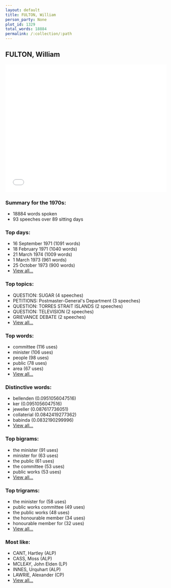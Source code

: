 ```yaml
---
layout: default
title: FULTON, William
person_party: None
plot_id: 1329
total_words: 18884
permalink: /:collection/:path
---
```


## FULTON, William

<iframe width="100%" height="400" frameborder="0" scrolling="no" src="//plot.ly/~wragge/1329.embed"></iframe>


### Summary for the 1970s:

* 18884 words spoken
* 93 speeches over 89 sitting days


### Top days:

* 16 September 1971 (1091 words)
* 18 February 1971 (1040 words)
* 21 March 1974 (1009 words)
* 1 March 1973 (961 words)
* 25 October 1973 (900 words)
* [View all...](days/)


### Top topics:

* QUESTION: SUGAR (4 speeches)
* PETITIONS: Postmaster-General's Department (3 speeches)
* QUESTION: TORRES STRAIT ISLANDS (2 speeches)
* QUESTION: TELEVISION (2 speeches)
* GRIEVANCE DEBATE (2 speeches)
* [View all...](topics/)


### Top words:

* committee (116 uses)
* minister (106 uses)
* people (98 uses)
* public (78 uses)
* area (67 uses)
* [View all...](words/)


### Distinctive words:

* bellenden (0.0951056047516)
* ker (0.0951056047516)
* jeweller (0.087617736051)
* collaterial (0.0842419277362)
* babinda (0.0832190299996)
* [View all...](sig_words/)


### Top bigrams:

* the minister (91 uses)
* minister for (63 uses)
* the public (61 uses)
* the committee (53 uses)
* public works (53 uses)
* [View all...](bigrams/)


### Top trigrams:

* the minister for (58 uses)
* public works committee (49 uses)
* the public works (48 uses)
* the honourable member (34 uses)
* honourable member for (32 uses)
* [View all...](trigrams/)


### Most like:

* CANT, Hartley (ALP)
* CASS, Moss (ALP)
* MCLEAY, John Elden (LP)
* INNES, Urquhart (ALP)
* LAWRIE, Alexander (CP)
* [View all...](similarities/)
